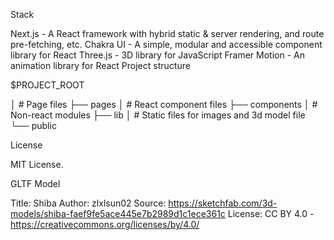 Stack

Next.js - A React framework with hybrid static & server rendering, and route pre-fetching, etc.
Chakra UI - A simple, modular and accessible component library for React
Three.js - 3D library for JavaScript
Framer Motion - An animation library for React
Project structure

$PROJECT_ROOT

│ # Page files
├── pages
│ # React component files
├── components
│ # Non-react modules
├── lib
│ # Static files for images and 3d model file
└── public

License

MIT License.


GLTF Model

Title: Shiba
Author: zlxlsun02
Source: https://sketchfab.com/3d-models/shiba-faef9fe5ace445e7b2989d1c1ece361c
License: CC BY 4.0 - https://creativecommons.org/licenses/by/4.0/